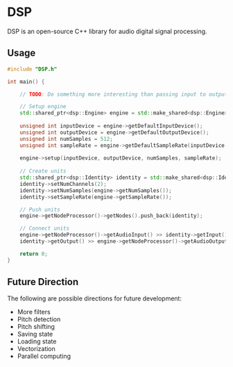 # DSP

DSP is an open-source C++ library for audio digital signal processing.

## Usage

```cpp
#include "DSP.h"

int main() {

    // TODO: Do something more interesting than passing input to output

    // Setup engine
    std::shared_ptr<dsp::Engine> engine = std::make_shared<dsp::Engine>();
    
    unsigned int inputDevice = engine->getDefaultInputDevice();
    unsigned int outputDevice = engine->getDefaultOutputDevice();
    unsigned int numSamples = 512;
    unsigned int sampleRate = engine->getDefaultSampleRate(inputDevice, outputDevice);
    
    engine->setup(inputDevice, outputDevice, numSamples, sampleRate);
    
    // Create units
    std::shared_ptr<dsp::Identity> identity = std::make_shared<dsp::Identity>();
    identity->setNumChannels(2);
    identity->setNumSamples(engine->getNumSamples());
    identity->setSampleRate(engine->getSampleRate());

    // Push units
    engine->getNodeProcessor()->getNodes().push_back(identity);

    // Connect units
    engine->getNodeProcessor()->getAudioInput() >> identity->getInput();
    identity->getOutput() >> engine->getNodeProcessor()->getAudioOutput();

    return 0;
}
```

## Future Direction

The following are possible directions for future development:
- More filters
- Pitch detection
- Pitch shifting
- Saving state
- Loading state
- Vectorization
- Parallel computing

